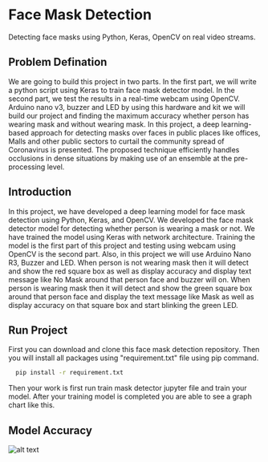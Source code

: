 # Face Mask Detection

Detecting face masks using Python, Keras, OpenCV on real video streams.

## Problem Defination 

We are going to build this project in two parts. In the first part, we will write a python script using Keras to train face mask detector model. In the second part, we test the results in a real-time webcam using OpenCV.
Arduino nano v3, buzzer and LED by using this hardware and kit we will build our project and finding the maximum accuracy whether person has wearing mask and without wearing mask.
In this project, a deep learning-based approach for detecting masks over faces in public places like offices, Malls and other public sectors to curtail the community spread of Coronavirus is presented. The proposed technique efficiently handles occlusions in dense situations by making use of an ensemble at the pre-processing level.

## Introduction

In this project, we have developed a deep learning model for face mask detection using Python, Keras, and OpenCV. We developed the face mask detector model for detecting whether person is wearing a mask or not. We have trained the model using Keras with network architecture. Training the model is the first part of this project and testing using webcam using OpenCV is the second part.
Also, in this project we will use Arduino Nano R3, Buzzer and LED. When person is not wearing mask then it will detect and show the red square box as well as display accuracy and display text message like No Mask around that person face and buzzer will on. When person is wearing mask then it will detect and show the green square box around that person face and display the text message like Mask as well as display accuracy on that square box and start blinking the green LED.

## Run Project

First you can download and clone this face mask detection repository. Then you will install all packages using "requirement.txt" file using pip command.
```bash
  pip install -r requirement.txt
```
Then your work is first run train mask detector jupyter file and train your model. After your training model is completed you are able to see a graph chart like this.

## Model Accuracy
![alt text](https://www.google.com/url?sa=i&url=https%3A%2F%2Fwww.mdpi.com%2F2071-1050%2F13%2F12%2F6900%2Fhtm&psig=AOvVaw0m25_7b8uQd6Xa8UjMZSPd&ust=1648634179538000&source=images&cd=vfe&ved=0CAsQjRxqFwoTCPCzl4eH6_YCFQAAAAAdAAAAABAD)




